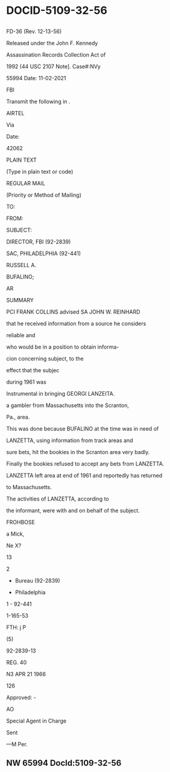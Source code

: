 # DOCID-5109-32-56

##
FD-36 (Rev. 12-13-56)

Released under the John F. Kennedy

Assassination Records Collection Act of

1992 (44 USC 2107 Note]. Case#:NVy

55994 Date: 11-02-2021

FBI

Transmit the following in .

AIRTEL

Via

Date:

42062

PLAIN TEXT

(Type in plain text or code)

REGULAR MAIL

(Priority or Method of Mailing)

TO:

FROM:

SUBJECT:

DIRECTOR, FBI (92-2839)

SAC, PHILADELPHIA (92-441)

RUSSELL A.

BUFALINO;

AR

SUMMARY

PCI FRANK COLLINS advised SA JOHN W. REINHARD

that he received information from a source he considers

reliable and

who would be in a position to obtain informa-

cion concerning subject, to the

effect that the subjec

during 1961 was

Instrumental in bringing GEORGI LANZEITA.

a gambler from Massachusetts into the Scranton,

Pa., area.

This was done because BUFALINO at the time was in need of

LANZETTA, using information from track areas and

sure bets, hit the bookies in the Scranton area very badly.

Finally the bookies refused to accept any bets from LANZETTA.

LANZETTA left area at end of 1961 and reportedly has returned

to Massachusetts.

The activities of LANZETTA, according to

the informant, were with and on behalf of the subject.

FROHBOSE

a Mick,

Ne X?

13

2

- Bureau (92-2839)

- Philadelphia

1 - 92-441

1-165-53

FTH: j P

(5)

92-2839-13

REG. 40

N3 APR 21 1966

126

Approved: -

AO

Special Agent in Charge

Sent

—M Per.

NW 65994 Docld:5109-32-56
---

